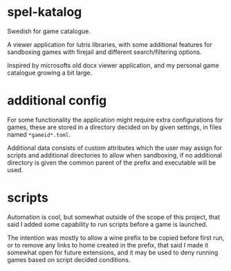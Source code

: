 # spel-katalog
Swedish for game catalogue.

A viewer application for lutris libraries, with some additional features for
sandboxing games with firejail and different search/filtering options.

Inspired by microsofts old docx viewer application, and my personal game catalogue
growing a bit large.

# additional config
For some functionality the application might require extra configurations for
games, these are stored in a directory decided on by given settings, in files
named `*gameid*.toml`.

Additional data consists of custom attributes which the user may assign for scripts
and additional directories to allow when sandboxing, if no additional directory
is given the common parent of the prefix and executable will be used.

# scripts
Automation is cool, but somewhat outside of the scope of this project,
that said I added some capability to run scripts before a game is launched.

The intention was mostly to allow a wine prefix to be copied before first run,
or to remove any links to home created in the prefix, that said I made it
somewhat open for future extensions, and it may be used to deny running games
based on script decided conditions.

